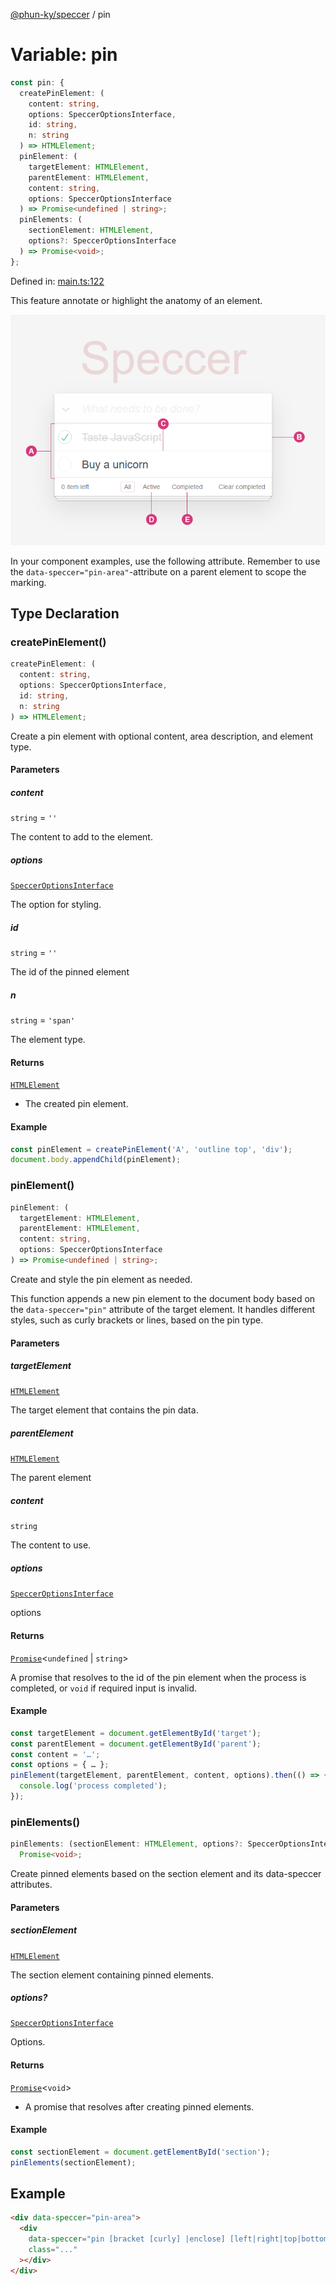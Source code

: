 [@phun-ky/speccer](../index.md) / pin

# Variable: pin

```ts
const pin: {
  createPinElement: (
    content: string,
    options: SpeccerOptionsInterface,
    id: string,
    n: string
  ) => HTMLElement;
  pinElement: (
    targetElement: HTMLElement,
    parentElement: HTMLElement,
    content: string,
    options: SpeccerOptionsInterface
  ) => Promise<undefined | string>;
  pinElements: (
    sectionElement: HTMLElement,
    options?: SpeccerOptionsInterface
  ) => Promise<void>;
};
```

Defined in:
[main.ts:122](https://github.com/phun-ky/speccer/blob/main/src/main.ts#L122)

This feature annotate or highlight the anatomy of an element.

![pin](/anatomy.png?raw=true)

In your component examples, use the following attribute. Remember to use the
`data-speccer="pin-area"`-attribute on a parent element to scope the marking.

## Type Declaration

### createPinElement()

```ts
createPinElement: (
  content: string,
  options: SpeccerOptionsInterface,
  id: string,
  n: string
) => HTMLElement;
```

Create a pin element with optional content, area description, and element type.

#### Parameters

##### content

`string` = `''`

The content to add to the element.

##### options

[`SpeccerOptionsInterface`](../interfaces/SpeccerOptionsInterface.md)

The option for styling.

##### id

`string` = `''`

The id of the pinned element

##### n

`string` = `'span'`

The element type.

#### Returns

[`HTMLElement`](https://developer.mozilla.org/docs/Web/API/HTMLElement)

- The created pin element.

#### Example

```ts
const pinElement = createPinElement('A', 'outline top', 'div');
document.body.appendChild(pinElement);
```

### pinElement()

```ts
pinElement: (
  targetElement: HTMLElement,
  parentElement: HTMLElement,
  content: string,
  options: SpeccerOptionsInterface
) => Promise<undefined | string>;
```

Create and style the pin element as needed.

This function appends a new pin element to the document body based on the
`data-speccer="pin"` attribute of the target element. It handles different
styles, such as curly brackets or lines, based on the pin type.

#### Parameters

##### targetElement

[`HTMLElement`](https://developer.mozilla.org/docs/Web/API/HTMLElement)

The target element that contains the pin data.

##### parentElement

[`HTMLElement`](https://developer.mozilla.org/docs/Web/API/HTMLElement)

The parent element

##### content

`string`

The content to use.

##### options

[`SpeccerOptionsInterface`](../interfaces/SpeccerOptionsInterface.md)

options

#### Returns

[`Promise`](https://developer.mozilla.org/docs/Web/JavaScript/Reference/Global_Objects/Promise)<`undefined`
| `string`>

A promise that resolves to the id of the pin element when the process is
completed, or `void` if required input is invalid.

#### Example

```ts
const targetElement = document.getElementById('target');
const parentElement = document.getElementById('parent');
const content = '…';
const options = { … };
pinElement(targetElement, parentElement, content, options).then(() => {
  console.log('process completed');
});
```

### pinElements()

```ts
pinElements: (sectionElement: HTMLElement, options?: SpeccerOptionsInterface) =>
  Promise<void>;
```

Create pinned elements based on the section element and its data-speccer
attributes.

#### Parameters

##### sectionElement

[`HTMLElement`](https://developer.mozilla.org/docs/Web/API/HTMLElement)

The section element containing pinned elements.

##### options?

[`SpeccerOptionsInterface`](../interfaces/SpeccerOptionsInterface.md)

Options.

#### Returns

[`Promise`](https://developer.mozilla.org/docs/Web/JavaScript/Reference/Global_Objects/Promise)<`void`>

- A promise that resolves after creating pinned elements.

#### Example

```ts
const sectionElement = document.getElementById('section');
pinElements(sectionElement);
```

## Example

```html
<div data-speccer="pin-area">
  <div
    data-speccer="pin [bracket [curly] |enclose] [left|right|top|bottom]"
    class="..."
  ></div>
</div>
```
